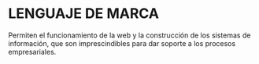 # LENGUAJE DE MARCA

Permiten el funcionamiento de la web y la construcción de los sistemas de información, que son imprescindibles para dar soporte a los procesos empresariales.
